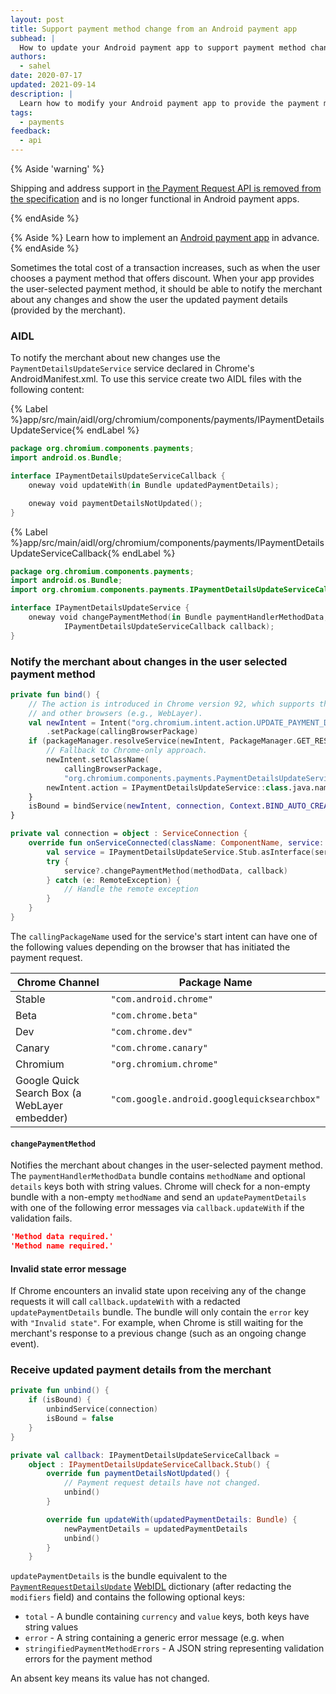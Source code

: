 ```yaml
---
layout: post
title: Support payment method change from an Android payment app
subhead: |
  How to update your Android payment app to support payment method change with Web Payments APIs.
authors:
  - sahel
date: 2020-07-17
updated: 2021-09-14
description: |
  Learn how to modify your Android payment app to provide the payment method change when the merchant has requested them via the Payment Request API.
tags:
  - payments
feedback:
  - api
---
```


{% Aside 'warning' %}

Shipping and address support in [the Payment Request API is removed from the
specification](https://github.com/w3c/payment-request/pull/955) and is no longer
functional in Android payment apps.

{% endAside %}

{% Aside %}
Learn how to implement an [Android payment
app](/android-payment-apps-developers-guide/) in advance.
{% endAside %}

Sometimes the total cost of a transaction increases, such as when the user
chooses a payment method that offers discount. When your app provides the
user-selected payment method, it should be able to notify the merchant about any
changes and show the user the updated payment details (provided by the
merchant).

### AIDL

To notify the merchant about new changes use the `PaymentDetailsUpdateService`
service declared in Chrome's AndroidManifest.xml. To use this service create two
AIDL files with the following content:

{% Label %}app/src/main/aidl/org/chromium/components/payments/IPaymentDetailsUpdateService{% endLabel %}

```kotlin
package org.chromium.components.payments;
import android.os.Bundle;

interface IPaymentDetailsUpdateServiceCallback {
    oneway void updateWith(in Bundle updatedPaymentDetails);

    oneway void paymentDetailsNotUpdated();
}
```

{% Label %}app/src/main/aidl/org/chromium/components/payments/IPaymentDetailsUpdateServiceCallback{% endLabel %}

```kotlin
package org.chromium.components.payments;
import android.os.Bundle;
import org.chromium.components.payments.IPaymentDetailsUpdateServiceCallback;

interface IPaymentDetailsUpdateService {
    oneway void changePaymentMethod(in Bundle paymentHandlerMethodData,
            IPaymentDetailsUpdateServiceCallback callback);
}
```

### Notify the merchant about changes in the user selected payment method

```kotlin
private fun bind() {
    // The action is introduced in Chrome version 92, which supports the service in Chrome
    // and other browsers (e.g., WebLayer).
    val newIntent = Intent("org.chromium.intent.action.UPDATE_PAYMENT_DETAILS")
        .setPackage(callingBrowserPackage)
    if (packageManager.resolveService(newIntent, PackageManager.GET_RESOLVED_FILTER) == null) {
        // Fallback to Chrome-only approach.
        newIntent.setClassName(
            callingBrowserPackage,
            "org.chromium.components.payments.PaymentDetailsUpdateService")
        newIntent.action = IPaymentDetailsUpdateService::class.java.name
    }
    isBound = bindService(newIntent, connection, Context.BIND_AUTO_CREATE)
}

private val connection = object : ServiceConnection {
    override fun onServiceConnected(className: ComponentName, service: IBinder) {
        val service = IPaymentDetailsUpdateService.Stub.asInterface(service)
        try {
            service?.changePaymentMethod(methodData, callback)
        } catch (e: RemoteException) {
            // Handle the remote exception
        }
    }
}
```
The `callingPackageName` used for the service's start intent can have one of the
following values depending on the browser that has initiated the payment
request.

<div class="w-table-wrapper">
  <table>
    <thead>
      <tr>
        <th>Chrome Channel</th>
        <th>Package Name</th>
      </tr>
    </thead>
    <tbody>
      <tr>
        <td>Stable</td>
        <td>
          <code>"com.android.chrome"</code>
        </td>
      </tr>
      <tr>
        <td>Beta</td>
        <td>
          <code>"com.chrome.beta"</code>
        </td>
      </tr>
      <tr>
        <td>Dev</td>
        <td>
          <code>"com.chrome.dev"</code>
        </td>
      </tr>
      <tr>
        <td>Canary</td>
        <td>
          <code>"com.chrome.canary"</code>
        </td>
      </tr>
      <tr>
        <td>Chromium</td>
        <td>
          <code>"org.chromium.chrome"</code>
        </td>
      </tr>
      <tr>
        <td>Google Quick Search Box (a WebLayer embedder)</td>
        <td>
          <code>"com.google.android.googlequicksearchbox"</code>
        </td>
      </tr>
    </tbody>
  </table>
</div>

#### `changePaymentMethod`

Notifies the merchant about changes in the user-selected payment method. The
`paymentHandlerMethodData` bundle contains `methodName` and optional `details`
keys both with string values. Chrome will check for a non-empty bundle with a
non-empty `methodName` and send an `updatePaymentDetails` with one of the
following error messages via `callback.updateWith` if the validation fails.

```json
'Method data required.'
'Method name required.'
```

#### Invalid state error message

If Chrome encounters an invalid state upon receiving any of the change requests
it will call `callback.updateWith` with a redacted `updatePaymentDetails`
bundle. The bundle will only contain the `error` key with `"Invalid state"`. For
example, when Chrome is still waiting for the merchant's response to a previous
change (such as an ongoing change event).

### Receive updated payment details from the merchant

```kotlin
private fun unbind() {
    if (isBound) {
        unbindService(connection)
        isBound = false
    }
}

private val callback: IPaymentDetailsUpdateServiceCallback =
    object : IPaymentDetailsUpdateServiceCallback.Stub() {
        override fun paymentDetailsNotUpdated() {
            // Payment request details have not changed.
            unbind()
        }

        override fun updateWith(updatedPaymentDetails: Bundle) {
            newPaymentDetails = updatedPaymentDetails
            unbind()
        }
    }
```

`updatePaymentDetails` is the bundle equivalent to the
[`PaymentRequestDetailsUpdate`](https://w3c.github.io/payment-handler/#the-paymentrequestdetailsupdate)
[WebIDL](https://www.w3.org/TR/WebIDL-1/) dictionary (after redacting the
`modifiers` field) and contains the following optional keys:

* `total` - A bundle containing `currency`  and `value` keys, both keys have
  string values
* `error` - A string containing a generic error message (e.g. when
* `stringifiedPaymentMethodErrors` - A JSON string representing validation
  errors for the payment method

An absent key means its value has not changed.
